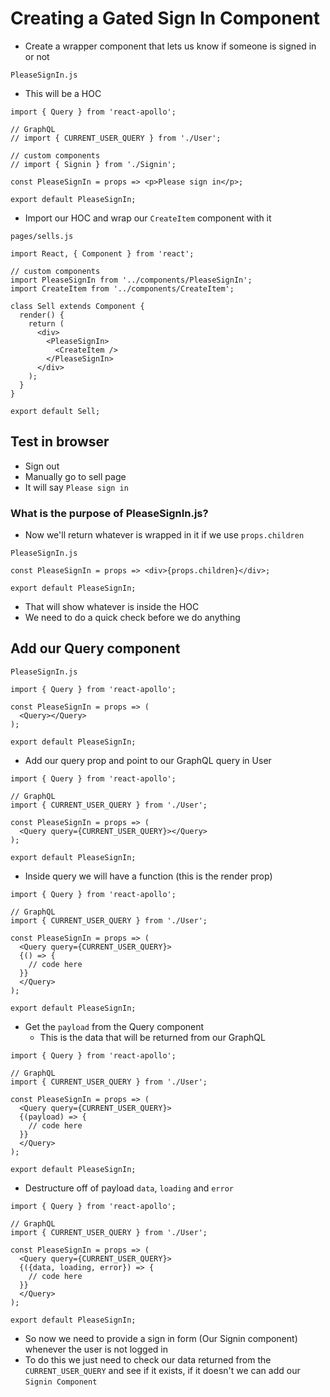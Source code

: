 # Creating a Gated Sign In Component
* Create a wrapper component that lets us know if someone is signed in or not

`PleaseSignIn.js`

* This will be a HOC

```
import { Query } from 'react-apollo';

// GraphQL
// import { CURRENT_USER_QUERY } from './User';

// custom components
// import { Signin } from './Signin';

const PleaseSignIn = props => <p>Please sign in</p>;

export default PleaseSignIn;
```

* Import our HOC and wrap our `CreateItem` component with it

`pages/sells.js`

```
import React, { Component } from 'react';

// custom components
import PleaseSignIn from '../components/PleaseSignIn';
import CreateItem from '../components/CreateItem';

class Sell extends Component {
  render() {
    return (
      <div>
        <PleaseSignIn>
          <CreateItem />
        </PleaseSignIn>
      </div>
    );
  }
}

export default Sell;
```

## Test in browser
* Sign out
* Manually go to sell page
* It will say `Please sign in`

### What is the purpose of PleaseSignIn.js?
* Now we'll return whatever is wrapped in it if we use `props.children`

`PleaseSignIn.js`

```
const PleaseSignIn = props => <div>{props.children}</div>;

export default PleaseSignIn;
```

* That will show whatever is inside the HOC
* We need to do a quick check before we do anything

## Add our Query component
`PleaseSignIn.js`

```
import { Query } from 'react-apollo';

const PleaseSignIn = props => (
  <Query></Query>
);

export default PleaseSignIn;
```

* Add our query prop and point to our GraphQL query in User

```
import { Query } from 'react-apollo';

// GraphQL
import { CURRENT_USER_QUERY } from './User';

const PleaseSignIn = props => (
  <Query query={CURRENT_USER_QUERY}></Query>
);

export default PleaseSignIn;
```

* Inside query we will have a function (this is the render prop)

```
import { Query } from 'react-apollo';

// GraphQL
import { CURRENT_USER_QUERY } from './User';

const PleaseSignIn = props => (
  <Query query={CURRENT_USER_QUERY}>
  {() => {
    // code here
  }} 
  </Query>
);

export default PleaseSignIn;
```

* Get the `payload` from the Query component
    - This is the data that will be returned from our GraphQL

```
import { Query } from 'react-apollo';

// GraphQL
import { CURRENT_USER_QUERY } from './User';

const PleaseSignIn = props => (
  <Query query={CURRENT_USER_QUERY}>
  {(payload) => {
    // code here
  }} 
  </Query>
);

export default PleaseSignIn;
```

* Destructure off of payload `data`, `loading` and `error`

```
import { Query } from 'react-apollo';

// GraphQL
import { CURRENT_USER_QUERY } from './User';

const PleaseSignIn = props => (
  <Query query={CURRENT_USER_QUERY}>
  {({data, loading, error}) => {
    // code here
  }} 
  </Query>
);

export default PleaseSignIn;
```

* So now we need to provide a sign in form (Our Signin component) whenever the user is not logged in
* To do this we just need to check our data returned from the `CURRENT_USER_QUERY` and see if it exists, if it doesn't we can add our `Signin Component`
